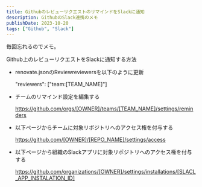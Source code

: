 ```yaml
---
title: GithubのレビューリクエストのリマインドをSlackに通知
description: GithubのSlack連携のメモ
publishDate: 2023-10-20
tags: ["Github", "Slack"]
---
```


毎回忘れるのでメモ。

Github上のレビューリクエストをSlackに通知する方法

- renovate.jsonのReviewreviewersを以下のように更新

  "reviewers": ["team:[TEAM_NAME]"]

- チームのリマインド設定を編集する

  https://github.com/orgs/[OWNER]/teams/[TEAM_NAME]/settings/reminders

- 以下ページからチームに対象リポジトリへのアクセス権を付与する

  https://github.com/[OWNER]/[REPO_NAME]/settings/access

- 以下ページから組織のSlackアプリに対象リポジトリへのアクセス権を付与する

  https://github.com/organizations/[OWNER]/settings/installations/[SLACL_APP_INSTALATION_ID]
